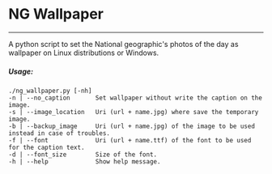 # NG Wallpaper
-----

A python script to set the National geographic's photos of the day as wallpaper on Linux distributions or Windows.

##### Usage:
```
./ng_wallpaper.py [-nh]
-n | --no_caption       Set wallpaper without write the caption on the image.
-s | --image_location   Uri (url + name.jpg) where save the temporary image.
-b | --backup_image     Uri (url + name.jpg) of the image to be used instead in case of troubles.
-f | --font             Uri (url + name.ttf) of the font to be used for the caption text.
-d | --font_size        Size of the font.
-h | --help             Show help message.

```
